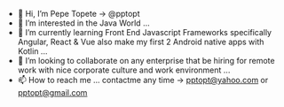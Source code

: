- 👋 Hi, I’m Pepe Topete -> @pptopt
- 👀 I’m interested in the Java World ...
- 🌱 I’m currently learning Front End Javascript Frameworks specifically Angular, React & Vue also make my first 2 Android native apps with Kotlin ...
- 💞️ I’m looking to collaborate on any enterprise that be hiring for remote work with nice corporate culture and work environment ...
- 📫 How to reach me ... contactme any time -> pptopt@yahoo.com or pptopt@gmail.com

<!---
pptopt/pptopt is a ✨ special ✨ repository because its `README.md` (this file) appears on your GitHub profile.
You can click the Preview link to take a look at your changes.
--->
